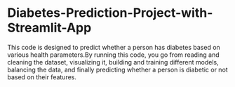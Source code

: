 # Diabetes-Prediction-Project-with-Streamlit-App
This code is designed to predict whether a person has diabetes based on various health parameters.By running this code, you go from reading and cleaning the dataset, visualizing it, building and training different models, balancing the data, and finally predicting whether a person is diabetic or not based on their features.
